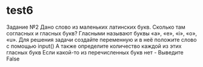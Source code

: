 # test6
Задание №2  Дано слово из маленьких латинских букв. Сколько там согласных и гласных букв? Гласными называют буквы «a», «e», «i», «o», «u».  Для решения задачи создайте переменную и в неё положите слово с помощью input()  А также определите количество каждой из этих гласных букв Если какой-то из перечисленных букв нет - Выведите False
